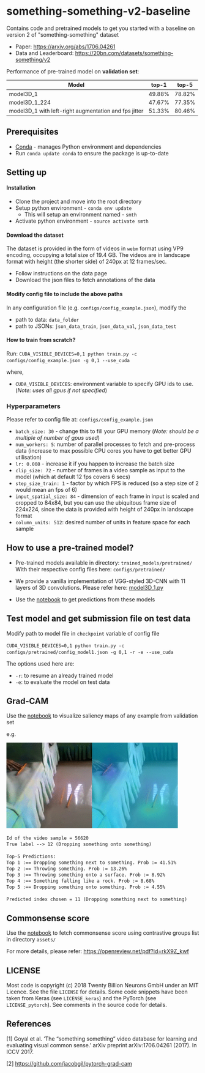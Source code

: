 # something-something-v2-baseline
Contains code and pretrained models to get you started with a baseline on version 2 of "something-something" dataset

- Paper: https://arxiv.org/abs/1706.04261
- Data and Leaderboard: https://20bn.com/datasets/something-something/v2

Performance of pre-trained model on **validation set**:

|Model|top-1|top-5|
|-------|:------:|:------:|
|model3D_1|49.88%|78.82%|
|model3D_1_224|47.67%|77.35%|
|model3D_1 with left-right augmentation and fps jitter|51.33%|80.46%|

## Prerequisites
- [Conda](https://conda.io/docs/user-guide/install/index.html#) - manages Python environment and dependencies
- Run `conda update conda` to ensure the package is up-to-date

## Setting up

#### Installation
- Clone the project and move into the root directory
- Setup python environment - `conda env update`
   - This will setup an environment named - `smth`
- Activate python environment - `source activate smth`

#### Download the dataset
The dataset is provided in the form of videos in `webm` format using VP9 
encoding, occupying a total size of 19.4 GB. The videos are in landscape format
with height (the shorter side) of 240px at 12 frames/sec.

- Follow instructions on the data page
- Download the json files to fetch annotations of the data

#### Modify config file to include the above paths
In any configuration file (e.g. `configs/config_example.json`), modify the
- path to data: `data_folder`
- path to JSONs: `json_data_train`, `json_data_val`, `json_data_test`

#### How to train from scratch?
Run: `CUDA_VISIBLE_DEVICES=0,1 python train.py -c configs/config_example.json -g 0,1 --use_cuda`

where,
- `CUDA_VISIBLE_DEVICES`: environment variable to specify GPU ids to use.
(_Note: uses all gpus if not specified_)

### Hyperparameters
Please refer to config file at: `configs/config_example.json`
- `batch_size: 30` - change this to fill your GPU memory (_Note: should be a 
multiple of number of gpus used_)
- `num_workers: 5`: number of parallel processes to fetch and pre-process data
 (increase to max possible CPU cores you have to get better GPU utilisation)
- `lr: 0.008` - increase it if you happen to increase the batch size
- `clip_size: 72` - number of frames in a video sample as input to the model 
(which at default 12 fps covers 6 secs)
- `step_size_train: 1` - factor by which FPS is reduced 
 (so a step size of 2 would mean an fps of 6)
- `input_spatial_size: 84` - dimension of each frame in input is scaled
 and cropped to 84x84, but you can use the ubiquitous frame size of 224x224, 
 since the data is provided with height of 240px in landscape format
- `column_units: 512`: desired number of units in feature space for each sample

## How to use a pre-trained model?
- Pre-trained models available in directory: `trained_models/pretrained/`
With their respective config files here: `configs/pretrained/`

- We provide a vanilla implementation of VGG-styled 3D-CNN with 11 layers of 
3D convolutions. Please refer here: 
[model3D_1.py](models/model3D_1.py)

- Use the [notebook](notebooks/get_prediction_from_pre_trained_model.ipynb)
 to get predictions from these models

## Test model and get submission file on test data
Modify path to model file in `checkpoint` variable of config file

`CUDA_VISIBLE_DEVICES=0,1 python train.py -c configs/pretrained/config_model1.json -g 0,1 -r -e --use_cuda`

The options used here are:
- `-r`: to resume an already trained model
- `-e`: to evaluate the model on test data

## Grad-CAM
Use the [notebook](notebooks/get_saliency_maps_CAM.ipynb)
 to visualize saliency maps of any example from validation set

e.g.

![alt text](assets/examples/id_56620/mygif.gif)

```
Id of the video sample = 56620
True label --> 12 (Dropping something onto something)

Top-5 Predictions:
Top 1 :== Dropping something next to something. Prob := 41.51%
Top 2 :== Throwing something. Prob := 13.26%
Top 3 :== Throwing something onto a surface. Prob := 8.92%
Top 4 :== Something falling like a rock. Prob := 8.68%
Top 5 :== Dropping something onto something. Prob := 4.55%

Predicted index chosen = 11 (Dropping something next to something)
```

## Commonsense score
Use the [notebook](notebooks/analyse_predictions-confusion_contrastive_groups.ipynb)
 to fetch commonsense score using contrastive groups list in directory `assets/` 

For more details, please refer: https://openreview.net/pdf?id=rkX9Z_kwf


## LICENSE
Most code is copyright (c) 2018 Twenty Billion Neurons GmbH under an MIT Licence. See the file `LICENSE` for details.
Some code snippets have been taken from Keras (see `LICENSE_keras`) and the PyTorch (see `LICENSE_pytorch`). See comments in the source code for details.

## References
[1] Goyal et al. ‘The “something something” video database for learning and evaluating visual common sense.’ arXiv preprint arXiv:1706.04261 (2017). In ICCV 2017.

[2] https://github.com/jacobgil/pytorch-grad-cam
